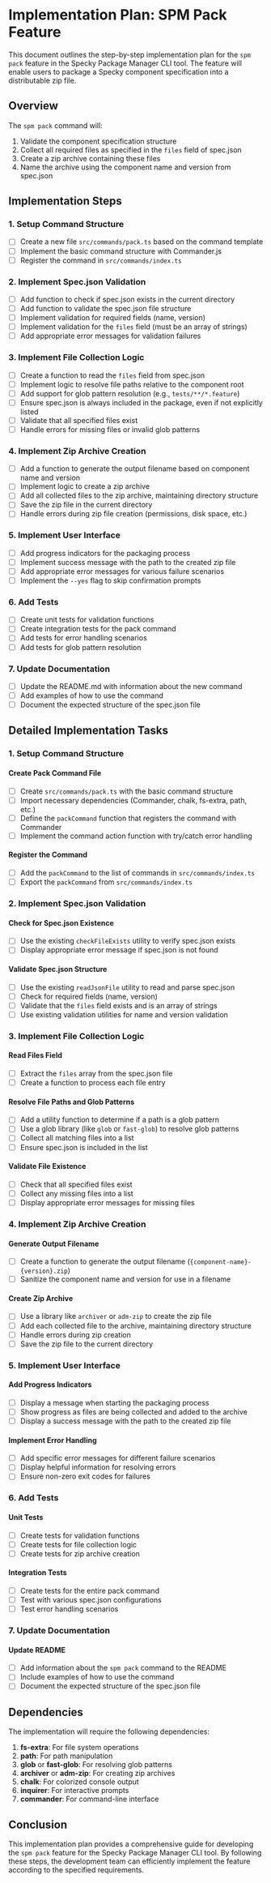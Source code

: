 # Implementation Plan: SPM Pack Feature

This document outlines the step-by-step implementation plan for the `spm pack` feature in the Specky Package Manager CLI tool. The feature will enable users to package a Specky component specification into a distributable zip file.

## Overview

The `spm pack` command will:
1. Validate the component specification structure
2. Collect all required files as specified in the `files` field of spec.json
3. Create a zip archive containing these files
4. Name the archive using the component name and version from spec.json

## Implementation Steps

### 1. Setup Command Structure

- [ ] Create a new file `src/commands/pack.ts` based on the command template
- [ ] Implement the basic command structure with Commander.js
- [ ] Register the command in `src/commands/index.ts`

### 2. Implement Spec.json Validation

- [ ] Add function to check if spec.json exists in the current directory
- [ ] Add function to validate the spec.json file structure
- [ ] Implement validation for required fields (name, version)
- [ ] Implement validation for the `files` field (must be an array of strings)
- [ ] Add appropriate error messages for validation failures

### 3. Implement File Collection Logic

- [ ] Create a function to read the `files` field from spec.json
- [ ] Implement logic to resolve file paths relative to the component root
- [ ] Add support for glob pattern resolution (e.g., `tests/**/*.feature`)
- [ ] Ensure spec.json is always included in the package, even if not explicitly listed
- [ ] Validate that all specified files exist
- [ ] Handle errors for missing files or invalid glob patterns

### 4. Implement Zip Archive Creation

- [ ] Add a function to generate the output filename based on component name and version
- [ ] Implement logic to create a zip archive
- [ ] Add all collected files to the zip archive, maintaining directory structure
- [ ] Save the zip file in the current directory
- [ ] Handle errors during zip file creation (permissions, disk space, etc.)

### 5. Implement User Interface

- [ ] Add progress indicators for the packaging process
- [ ] Implement success message with the path to the created zip file
- [ ] Add appropriate error messages for various failure scenarios
- [ ] Implement the `--yes` flag to skip confirmation prompts

### 6. Add Tests

- [ ] Create unit tests for validation functions
- [ ] Create integration tests for the pack command
- [ ] Add tests for error handling scenarios
- [ ] Add tests for glob pattern resolution

### 7. Update Documentation

- [ ] Update the README.md with information about the new command
- [ ] Add examples of how to use the command
- [ ] Document the expected structure of the spec.json file

## Detailed Implementation Tasks

### 1. Setup Command Structure

#### Create Pack Command File

- [ ] Create `src/commands/pack.ts` with the basic command structure
- [ ] Import necessary dependencies (Commander, chalk, fs-extra, path, etc.)
- [ ] Define the `packCommand` function that registers the command with Commander
- [ ] Implement the command action function with try/catch error handling

#### Register the Command

- [ ] Add the `packCommand` to the list of commands in `src/commands/index.ts`
- [ ] Export the `packCommand` from `src/commands/index.ts`

### 2. Implement Spec.json Validation

#### Check for Spec.json Existence

- [ ] Use the existing `checkFileExists` utility to verify spec.json exists
- [ ] Display appropriate error message if spec.json is not found

#### Validate Spec.json Structure

- [ ] Use the existing `readJsonFile` utility to read and parse spec.json
- [ ] Check for required fields (name, version)
- [ ] Validate that the `files` field exists and is an array of strings
- [ ] Use existing validation utilities for name and version validation

### 3. Implement File Collection Logic

#### Read Files Field

- [ ] Extract the `files` array from the spec.json file
- [ ] Create a function to process each file entry

#### Resolve File Paths and Glob Patterns

- [ ] Add a utility function to determine if a path is a glob pattern
- [ ] Use a glob library (like `glob` or `fast-glob`) to resolve glob patterns
- [ ] Collect all matching files into a list
- [ ] Ensure spec.json is included in the list

#### Validate File Existence

- [ ] Check that all specified files exist
- [ ] Collect any missing files into a list
- [ ] Display appropriate error messages for missing files

### 4. Implement Zip Archive Creation

#### Generate Output Filename

- [ ] Create a function to generate the output filename (`{component-name}-{version}.zip`)
- [ ] Sanitize the component name and version for use in a filename

#### Create Zip Archive

- [ ] Use a library like `archiver` or `adm-zip` to create the zip file
- [ ] Add each collected file to the archive, maintaining directory structure
- [ ] Handle errors during zip creation
- [ ] Save the zip file to the current directory

### 5. Implement User Interface

#### Add Progress Indicators

- [ ] Display a message when starting the packaging process
- [ ] Show progress as files are being collected and added to the archive
- [ ] Display a success message with the path to the created zip file

#### Implement Error Handling

- [ ] Add specific error messages for different failure scenarios
- [ ] Display helpful information for resolving errors
- [ ] Ensure non-zero exit codes for failures

### 6. Add Tests

#### Unit Tests

- [ ] Create tests for validation functions
- [ ] Create tests for file collection logic
- [ ] Create tests for zip archive creation

#### Integration Tests

- [ ] Create tests for the entire pack command
- [ ] Test with various spec.json configurations
- [ ] Test error handling scenarios

### 7. Update Documentation

#### Update README

- [ ] Add information about the `spm pack` command to the README
- [ ] Include examples of how to use the command
- [ ] Document the expected structure of the spec.json file

## Dependencies

The implementation will require the following dependencies:

1. **fs-extra**: For file system operations
2. **path**: For path manipulation
3. **glob** or **fast-glob**: For resolving glob patterns
4. **archiver** or **adm-zip**: For creating zip archives
5. **chalk**: For colorized console output
6. **inquirer**: For interactive prompts
7. **commander**: For command-line interface

## Conclusion

This implementation plan provides a comprehensive guide for developing the `spm pack` feature for the Specky Package Manager CLI tool. By following these steps, the development team can efficiently implement the feature according to the specified requirements.